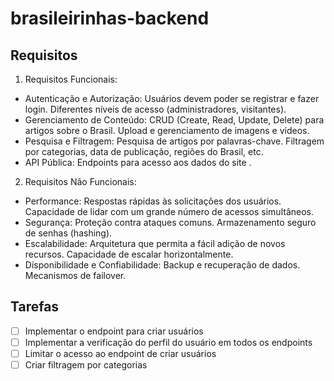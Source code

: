 # brasileirinhas-backend

## Requisitos
1. Requisitos Funcionais:
- Autenticação e Autorização:
 Usuários devem poder se registrar e fazer login.
 Diferentes níveis de acesso (administradores, visitantes).
- Gerenciamento de Conteúdo:
 CRUD (Create, Read, Update, Delete) para artigos sobre o Brasil.
 Upload e gerenciamento de imagens e vídeos.
- Pesquisa e Filtragem:
 Pesquisa de artigos por palavras-chave.
 Filtragem por categorias, data de publicação, regiões do Brasil, etc.
- API Pública:
 Endpoints para acesso aos dados do site .

2. Requisitos Não Funcionais:
- Performance:
 Respostas rápidas às solicitações dos usuários.
 Capacidade de lidar com um grande número de acessos simultâneos.
- Segurança:
 Proteção contra ataques comuns.
 Armazenamento seguro de senhas (hashing).
- Escalabilidade:
 Arquitetura que permita a fácil adição de novos recursos.
 Capacidade de escalar horizontalmente.
- Disponibilidade e Confiabilidade:
 Backup e recuperação de dados.
 Mecanismos de failover.

 ## Tarefas

 - [ ] Implementar o endpoint para criar usuários
 - [ ] Implementar a verificação do perfil do usuário em todos os endpoints
 - [ ] Limitar o acesso ao endpoint de criar usuários
 - [ ] Criar filtragem por categorias
